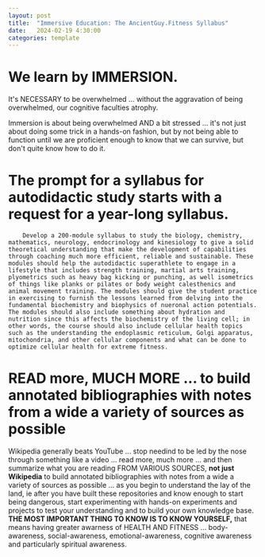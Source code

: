 ```yaml
---
layout: post
title:  "Immersive Education: The AncientGuy.Fitness Syllabus"
date:   2024-02-19 4:30:00
categories: template
---
```




# We learn by IMMERSION. 


It's NECESSARY to be overwhelmed ... without the aggravation of being overwhelmed, our cognitive faculties atrophy.

Immersion is about being overwhelmed AND a bit stressed ... it's not just about doing some trick in a hands-on fashion, but by not being able to function until we are proficient enough to know that we can survive, but don't quite know how to do it.


# The prompt for a syllabus for autodidactic study starts with a request for a year-long syllabus.

        Develop a 200-module syllabus to study the biology, chemistry, mathematics, neurology, endocrinology and kinesiology to give a solid theoretical understanding that make the development of capabilities through coaching much more efficient, reliable and sustainable. These modules should help the autodidactic superathlete to engage in a lifestyle that includes strength training, martial arts training, plyometrics such as heavy bag kicking or punching, as well isometrics of things like planks or pilates or body weight calesthenics and animal movement training. The modules should give the student practice in exercising to furnish the lessons learned from delving into the fundamental biochemistry and biophysics of nueronal action potentials. The modules should also include something about hydration and nutrition since this affects the biochemistry of the living cell; in other words, the course should also include cellular health topics such as the understanding the endoplasmic reticulum, Golgi apparatus, mitochondria, and other cellular components and what can be done to optimize cellular health for extreme fitness.

# READ more, MUCH MORE ... to build annotated bibliographies with notes from a wide a variety of sources as possible

Wikipedia generally beats YouTube ... stop needind to be led by the nose through something like a video ... read more, much more ... and then summarize what you are reading FROM VARIOUS SOURCES, **not just Wikipedia** to build annotated bibliographies with notes from a wide a variety of sources as possible ... as you begin to understand the lay of the land, ie after you have built these repositories and know enough to start being dangerous, start experimenting with hands-on experiments and projects to test your understanding and to build your own knowledge base. **THE MOST IMPORTANT THING TO KNOW IS TO KNOW YOURSELF,** that means having greater awarness of HEALTH AND FITNESS ... body-awareness, social-awareness, emotional-awareness, cognitive awareness and particularly spiritual awareness.
